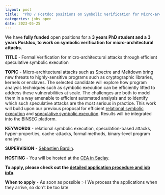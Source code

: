 ```yaml
---
layout: post
title:  "PhD / Postdoc positions on Symbolic Verification for Micro-architectural Attacks"
categories: jobs open
date: 2023-05-25
---
```

We have <strong>fully funded</strong> open positions for a <strong>3 years PhD student and a 3 years Postdoc, to work on symbolic verification for micro-architectural attacks</strong>.


<strong>TITLE</strong> - Formal Verification for micro-architectural attacks through efficient speculative symbolic execution 

<strong>TOPIC</strong> - Micro-architectural attacks such as Spectre and Meltdown bring new threats to highly-sensitive programs such as cryptographic libraries, kernels or enclaves. The selected candidate will explore how program analysis techniques such as symbolic execution can be efficiently lifted to address these vulnerabilities at scale. The challenges  are both to model them in a way amenable to efficient automated analysis and to identify which such speculative attacks are the most serious in practice. This work will build upon our previous proposal for efficient [relational symbolic execution][relse] and [speculative symbolic execution][specse]. Results will be integrated into the BINSEC platform.

<strong>KEYWORDS</strong> - relational symbolic execution, speculation-based attacks, hyper-properties, cache-attacks, formal methods, binary-level program analysis 

<strong>SUPERVISION</strong> - [Sébastien Bardin][bardin].

<strong>HOSTING</strong> - You will be hosted at the [CEA in Saclay][nano].

<strong>To apply, please check out the [detailed application procedure and job info][procedure]</strong>.

<strong>When to apply</strong> - As soon as possible :-) We process the applications when they arrive, so don't be too late

[procedure]: https://binsec.github.io/jobs#practical-details-about-the-hiring-procedure-and-the-positions
[relse]: /nutshells/sp-20.html   
[specse]: /nutshells/ndss-21.html

[bardin]: http://sebastien.bardin.free.fr/
[team]: https://binsec.github.io/#people
[nano]: https://goo.gl/maps/Swn77dLqrKQki7zt9
[publications]: https://binsec.github.io/publications
[walloffame]: https://binsec.github.io/achievements
[website]: https://binsec.github.io
[scienceaccueil]: https://www.science-accueil.org/en/
[ciup]: https://www.ciup.fr/en/


